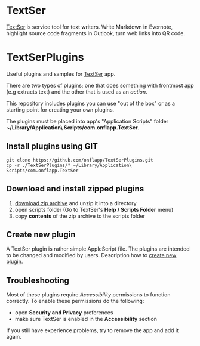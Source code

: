 # TextSer

[TextSer](https://onflapp.github.io/blog/pages/TextSer.html?utm_source=git) is service tool for text writers. Write Markdown in Evernote, highlight source code fragments in Outlook, turn web links into QR code.

# TextSerPlugins

Useful plugins and samples for [TextSer](https://onflapp.github.io/blog/pages/TextSer.html?utm_source=git) app.

There are two types of plugins; one that does something with frontmost app
(e.g extracts text) and the other that is used as an *action*.

This repository includes plugins you can use "out of the box" or as a starting point for creating your own plugins.

The plugins must be placed into app's "Application Scripts" folder
**~/Library/Application\ Scripts/com.onflapp.TextSer**.

## Install plugins using GIT

```
git clone https://github.com/onflapp/TextSerPlugins.git
cp -r ./TextSerPlugins/* ~/Library/Application\ Scripts/com.onflapp.TextSer
```

## Download and install zipped plugins

1. [download zip archive](https://github.com/onflapp/TextSerPlugins/archive/master.zip) and unzip it into a directory
2. open scripts folder (Go to TextSer's **Help / Scripts Folder** menu)
3. copy __contents__ of the zip archive to the scripts folder

## Create new plugin

A TextSer plugin is rather simple AppleScript file. The plugins are intended
to be changed and modified by users. Description how to [create new plugin](https://onflapp.github.io/TextSerPlugins/).

## Troubleshooting

Most of these plugins require _Accessibility_ permissions to function correctly. To enable these permissions do the following:

- open **Security and Privacy** preferences
- make sure TextSer is enabled in the **Accessibility** section

If you still have experience problems, try to remove the app and add it again.
